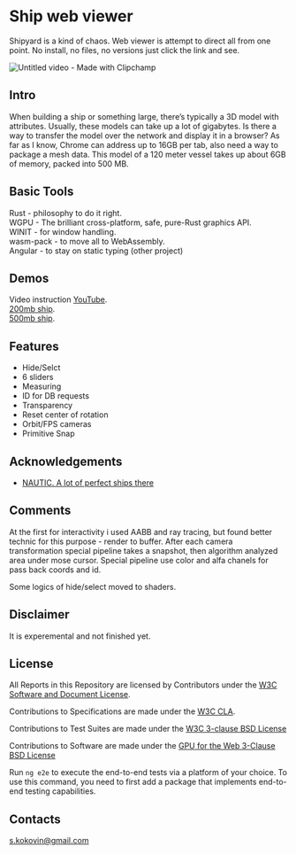# Ship web viewer

Shipyard is a kind of chaos. Web viewer is attempt to direct all from one point. No install, no files, no versions just click the link and see.

![Untitled video - Made with Clipchamp](https://github.com/skokovin/putout/assets/13080037/514d2e2b-2522-4032-9699-3133bf80d14b)


## Intro

When building a ship or something large, there’s typically a 3D model with attributes. Usually, these models can take up a lot of gigabytes. Is there a way to transfer the model over the network and display it in a browser? As far as I know, Chrome can address up to 16GB per tab, also need a way to package a mesh data. This model of a 120 meter vessel takes up about 6GB of memory, packed into 500 MB.

## Basic Tools

Rust - philosophy to do it right. </br>
WGPU - The brilliant cross-platform, safe, pure-Rust graphics API.</br>
WINIT - for window handling.</br>
wasm-pack - to move all to WebAssembly.</br>
Angular - to stay on static typing (other project)

## Demos

Video instruction [YouTube](https://www.youtube.com/watch?v=E0fKqEAThts). </br>
[200mb ship](https://viewer004-8db15.web.app/). </br>
[500mb ship](https://viewer701-f462d.web.app/). </br>


## Features

- Hide/Selct
- 6 sliders
- Measuring
- ID for DB requests
- Transparency
- Reset center of rotation
- Orbit/FPS cameras
- Primitive Snap


## Acknowledgements

 - [NAUTIC. A lot of perfect ships there ](https://www.nautic.is/)

## Comments

At the first for interactivity i used AABB and ray tracing, but found better technic for this purpose - render to buffer. After each camera transformation special pipeline takes a snapshot, then algorithm analyzed area under mose cursor. Special pipeline use color and alfa chanels for pass back coords and id. </br>

Some logics of hide/select moved to shaders. </br>

## Disclaimer

It is experemental and not finished yet.

## License

All Reports in this Repository are licensed by Contributors
under the
[W3C Software and Document License](http://www.w3.org/Consortium/Legal/2015/copyright-software-and-document).

Contributions to Specifications are made under the
[W3C CLA](https://www.w3.org/community/about/agreements/cla/).

Contributions to Test Suites are made under the
[W3C 3-clause BSD License](https://www.w3.org/Consortium/Legal/2008/03-bsd-license.html)

Contributions to Software are made under the
[GPU for the Web 3-Clause BSD License](https://github.com/gpuweb/admin/blob/master/SourceCodeLicense/LICENSE.txt)


Run `ng e2e` to execute the end-to-end tests via a platform of your choice. To use this command, you need to first add a package that implements end-to-end testing capabilities.

## Contacts

s.kokovin@gmail.com
